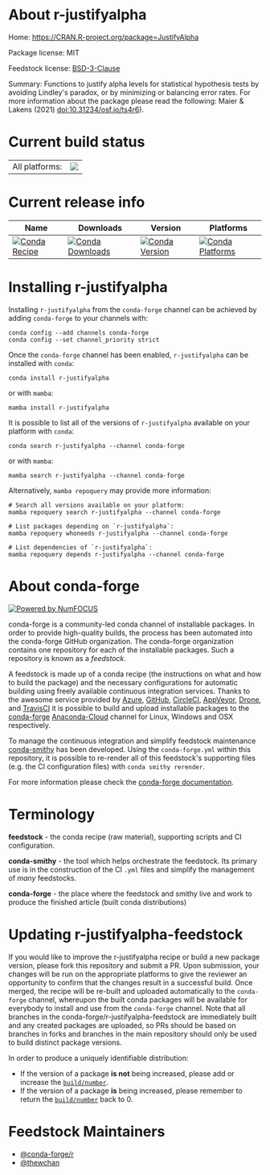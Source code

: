 About r-justifyalpha
====================

Home: https://CRAN.R-project.org/package=JustifyAlpha

Package license: MIT

Feedstock license: [BSD-3-Clause](https://github.com/conda-forge/r-justifyalpha-feedstock/blob/main/LICENSE.txt)

Summary: Functions to justify alpha levels for statistical hypothesis tests by avoiding Lindley's paradox, or by minimizing or balancing error rates. For more information about the package please read the following: Maier & Lakens (2021) <doi:10.31234/osf.io/ts4r6>).

Current build status
====================


<table><tr><td>All platforms:</td>
    <td>
      <a href="https://dev.azure.com/conda-forge/feedstock-builds/_build/latest?definitionId=17213&branchName=main">
        <img src="https://dev.azure.com/conda-forge/feedstock-builds/_apis/build/status/r-justifyalpha-feedstock?branchName=main">
      </a>
    </td>
  </tr>
</table>

Current release info
====================

| Name | Downloads | Version | Platforms |
| --- | --- | --- | --- |
| [![Conda Recipe](https://img.shields.io/badge/recipe-r--justifyalpha-green.svg)](https://anaconda.org/conda-forge/r-justifyalpha) | [![Conda Downloads](https://img.shields.io/conda/dn/conda-forge/r-justifyalpha.svg)](https://anaconda.org/conda-forge/r-justifyalpha) | [![Conda Version](https://img.shields.io/conda/vn/conda-forge/r-justifyalpha.svg)](https://anaconda.org/conda-forge/r-justifyalpha) | [![Conda Platforms](https://img.shields.io/conda/pn/conda-forge/r-justifyalpha.svg)](https://anaconda.org/conda-forge/r-justifyalpha) |

Installing r-justifyalpha
=========================

Installing `r-justifyalpha` from the `conda-forge` channel can be achieved by adding `conda-forge` to your channels with:

```
conda config --add channels conda-forge
conda config --set channel_priority strict
```

Once the `conda-forge` channel has been enabled, `r-justifyalpha` can be installed with `conda`:

```
conda install r-justifyalpha
```

or with `mamba`:

```
mamba install r-justifyalpha
```

It is possible to list all of the versions of `r-justifyalpha` available on your platform with `conda`:

```
conda search r-justifyalpha --channel conda-forge
```

or with `mamba`:

```
mamba search r-justifyalpha --channel conda-forge
```

Alternatively, `mamba repoquery` may provide more information:

```
# Search all versions available on your platform:
mamba repoquery search r-justifyalpha --channel conda-forge

# List packages depending on `r-justifyalpha`:
mamba repoquery whoneeds r-justifyalpha --channel conda-forge

# List dependencies of `r-justifyalpha`:
mamba repoquery depends r-justifyalpha --channel conda-forge
```


About conda-forge
=================

[![Powered by
NumFOCUS](https://img.shields.io/badge/powered%20by-NumFOCUS-orange.svg?style=flat&colorA=E1523D&colorB=007D8A)](https://numfocus.org)

conda-forge is a community-led conda channel of installable packages.
In order to provide high-quality builds, the process has been automated into the
conda-forge GitHub organization. The conda-forge organization contains one repository
for each of the installable packages. Such a repository is known as a *feedstock*.

A feedstock is made up of a conda recipe (the instructions on what and how to build
the package) and the necessary configurations for automatic building using freely
available continuous integration services. Thanks to the awesome service provided by
[Azure](https://azure.microsoft.com/en-us/services/devops/), [GitHub](https://github.com/),
[CircleCI](https://circleci.com/), [AppVeyor](https://www.appveyor.com/),
[Drone](https://cloud.drone.io/welcome), and [TravisCI](https://travis-ci.com/)
it is possible to build and upload installable packages to the
[conda-forge](https://anaconda.org/conda-forge) [Anaconda-Cloud](https://anaconda.org/)
channel for Linux, Windows and OSX respectively.

To manage the continuous integration and simplify feedstock maintenance
[conda-smithy](https://github.com/conda-forge/conda-smithy) has been developed.
Using the ``conda-forge.yml`` within this repository, it is possible to re-render all of
this feedstock's supporting files (e.g. the CI configuration files) with ``conda smithy rerender``.

For more information please check the [conda-forge documentation](https://conda-forge.org/docs/).

Terminology
===========

**feedstock** - the conda recipe (raw material), supporting scripts and CI configuration.

**conda-smithy** - the tool which helps orchestrate the feedstock.
                   Its primary use is in the construction of the CI ``.yml`` files
                   and simplify the management of *many* feedstocks.

**conda-forge** - the place where the feedstock and smithy live and work to
                  produce the finished article (built conda distributions)


Updating r-justifyalpha-feedstock
=================================

If you would like to improve the r-justifyalpha recipe or build a new
package version, please fork this repository and submit a PR. Upon submission,
your changes will be run on the appropriate platforms to give the reviewer an
opportunity to confirm that the changes result in a successful build. Once
merged, the recipe will be re-built and uploaded automatically to the
`conda-forge` channel, whereupon the built conda packages will be available for
everybody to install and use from the `conda-forge` channel.
Note that all branches in the conda-forge/r-justifyalpha-feedstock are
immediately built and any created packages are uploaded, so PRs should be based
on branches in forks and branches in the main repository should only be used to
build distinct package versions.

In order to produce a uniquely identifiable distribution:
 * If the version of a package **is not** being increased, please add or increase
   the [``build/number``](https://docs.conda.io/projects/conda-build/en/latest/resources/define-metadata.html#build-number-and-string).
 * If the version of a package **is** being increased, please remember to return
   the [``build/number``](https://docs.conda.io/projects/conda-build/en/latest/resources/define-metadata.html#build-number-and-string)
   back to 0.

Feedstock Maintainers
=====================

* [@conda-forge/r](https://github.com/conda-forge/r/)
* [@thewchan](https://github.com/thewchan/)

